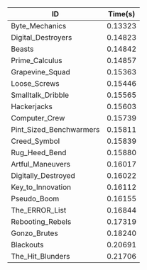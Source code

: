 |ID|Time(s)|
|-|-|
|Byte_Mechanics|0.13323|
|Digital_Destroyers|0.14823|
|Beasts|0.14842|
|Prime_Calculus|0.14857|
|Grapevine_Squad|0.15363|
|Loose_Screws|0.15446|
|Smalltalk_Dribble|0.15565|
|Hackerjacks|0.15603|
|Computer_Crew|0.15739|
|Pint_Sized_Benchwarmers|0.15811|
|Creed_Symbol|0.15839|
|Rug_Heed_Bend|0.15880|
|Artful_Maneuvers|0.16017|
|Digitally_Destroyed|0.16022|
|Key_to_Innovation|0.16112|
|Pseudo_Boom|0.16155|
|The_ERROR_List|0.16844|
|Rebooting_Rebels|0.17319|
|Gonzo_Brutes|0.18240|
|Blackouts|0.20691|
|The_Hit_Blunders|0.21706|
